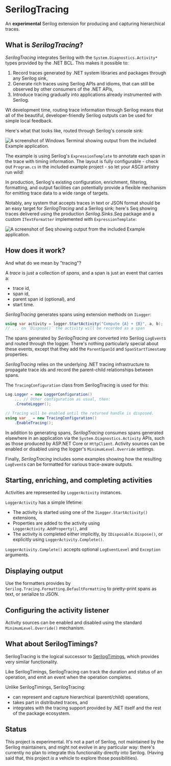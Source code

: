 # SerilogTracing

An **experimental** Serilog extension for producing and capturing hierarchical traces.

## What is _SerilogTracing_?

_SerilogTracing_ integrates Serilog with the `System.Diagnostics.Activity*` types provided by the .NET BCL. This makes
it possible to:

 1. Record traces generated by .NET system libraries and packages through any Serilog sink, 
 2. Generate rich traces using Serilog APIs and idioms, that can still be observed by other consumers of the .NET APIs,
 3. Introduce tracing gradually into applications already instrumented with Serilog.

Wt development time, routing trace information through Serilog means that all of the beautiful, developer-friendly
Serilog outputs can be used for simple local feedback.

Here's what that looks like, routed through Serilog's console sink:

![A screenshot of Windows Terminal showing output from the included Example application.](https://raw.githubusercontent.com/nblumhardt/serilog-tracing/dev/assets/console-output.png)

The example is using Serilog's `ExpressionTemplate` to annotate each span in the trace with timing information. The
layout is fully configurable - check out `Program.cs` in the included example project - so let your ASCII artistry run
wild!

In production, Serilog's existing configuration, enrichment, filtering, formatting, and output facilities
can potentially provide a flexible mechanism for emitting trace data to a wide range of targets.

Notably, any system that accepts traces in text or JSON format should be an easy target for _SerilogTracing_ and a
Serilog sink; here's Seq showing traces delivered using the production _Serilog.Sinks.Seq_ package and a custom
`ITextFormatter` implemented with `ExpressionTemplate`:

![A screenshot of Seq showing output from the included Example application.](https://raw.githubusercontent.com/nblumhardt/serilog-tracing/dev/assets/seq-output.png)

## How does it work?

And what do we mean by "tracing"?

A _trace_ is just a collection of _spans_, and a span is just an event that carries a:

 * trace id,
 * span id,
 * parent span id (optional), and
 * start time.

_SerilogTracing_ generates spans using extension methods on `ILogger`:

```csharp
using var activity = logger.StartActivity("Compute {A} + {B}", a, b);
// ... on `Dispose()` the activity will be recorded as a span
```

The spans generated by _SerilogTracing_ are converted into Serilog `LogEvent`s and routed through the logger. There's
nothing particularly special about these events, except that they add the `ParentSpanId` and `SpanStartTimestamp`
properties.

_SerilogTracing_ relies on the underlying .NET tracing infrastructure to propagate trace ids and record the parent-child
relationships between spans.

The `TracingConfiguration` class from SerilogTracing is used for this:

```csharp
Log.Logger = new LoggerConfiguration()
    ... // Other configuration as usual, then:
    .CreateLogger();

// Tracing will be enabled until the returned handle is disposed.
using var _ = new TracingConfiguration()
    .EnableTracing();
```

In addition to generating spans, _SerilogTracing_ consumes spans generated elsewhere in an application via the
`System.Diagnostics.Activity` APIs, such as those produced by ASP.NET Core or `HttpClient`. Activity sources can be
enabled or disabled using the logger's `MinimumLevel.Override` settings.

Finally, _SerilogTracing_ includes some examples showing how the resulting `LogEvent`s can be formatted for various
trace-aware outputs.

## Starting, enriching, and completing activities

Activities are represented by `LoggerActivity` instances.

`LoggerActivity` has a simple lifetime:

 * The activity is started using one of the `ILogger.StartActivity()` extensions,
 * Properties are added to the activity using `LoggerActivity.AddProperty()`, and
 * The activity is completed either implicitly, by `IDisposable.Dispose()`, or explicitly using `LoggerActivity.Complete()`.

`LoggerActivity.Complete()` accepts optional `LogEventLevel` and `Exception` arguments.

## Displaying output

Use the formatters provides by `Serilog.Tracing.Formatting.DefaultFormatting` to pretty-print spans as text, or 
serialize to JSON.

## Configuring the activity listener

Activity sources can be enabled and disabled using the standard `MinimumLevel.Override()` mechanism.

## What about SerilogTimings?

SerilogTracing is the logical successor to [SerilogTimings](https://github.com/nblumhardt/serilog-timings), which provides very
similar functionality.

Like SerilogTimings, SerilogTracing can track the duration and status of an operation, and emit an event when
the operation completes.

Unlike SerilogTimings, SerilogTracing:

 * can represent and capture hierarchical (parent/child) operations,
 * takes part in distributed traces, and
 * integrates with the tracing support provided by .NET itself and the rest of the package ecosystem.

## Status

This project is experimental. It's not a part of Serilog, not maintained by the Serilog maintainers, and might not
evolve in any particular way: there's currently no plan to integrate this functionality directly into Serilog. (Having
said that, this project _is_ a vehicle to explore those possibilities).
